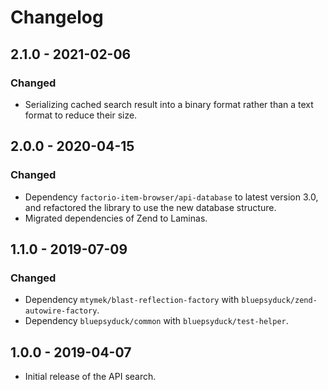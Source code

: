 # Changelog

## 2.1.0 - 2021-02-06

### Changed

- Serializing cached search result into a binary format rather than a text format to reduce their size.

## 2.0.0 - 2020-04-15

### Changed

- Dependency `factorio-item-browser/api-database` to latest version 3.0, and refactored the library to use the new
  database structure.
- Migrated dependencies of Zend to Laminas.

## 1.1.0 - 2019-07-09

### Changed

- Dependency `mtymek/blast-reflection-factory` with `bluepsyduck/zend-autowire-factory`.
- Dependency `bluepsyduck/common` with `bluepsyduck/test-helper`.

## 1.0.0 - 2019-04-07

- Initial release of the API search.
